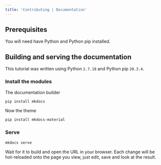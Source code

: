 ```yaml
---
title: 'Contributing | Documentation'
---
```


## Prerequisites

You will need have Python and Python pip installed.

## Building and serving the documentation

This tutorial was written using Python `2.7.18` and Python pip `20.3.4`.

### Install the modules

The documentation builder

```sh
pip install mkdocs
```

Now the theme

```sh
pip install mkdocs-material
```

### Serve

```sh
mkdocs serve
```

Wait for it to build and open the URL in your browser.
Each change will be hot-reloaded onto the page you view, just edit, save and look at the result.
